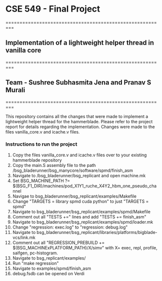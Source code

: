 # CSE 549 - Final Project
=========================================================
## Implementation of a lightweight helper thread in vanilla core
=========================================================
## Team - Sushree Subhasmita Jena and Pranav S Murali
=========================================================

This repository contains all the changes that were made to implement a lightweight helper thread for the hammerblade. Please refer to the project report for details regarding the implementation. Changes were made to the files vanilla_core.v and icache.v files.

### Instructions to run the project

1. Copy the files vanilla_core.v and icache.v files over to your existing hammerblade repository
2. Copy the main.S assembly file to the path /bsg_bladerunner/bsg_manycore/software/spmd/finish_asm
3. Navigate to /bsg_bladerunner/bsg_replicant and open machine.mk
4. Set BSG_MACHINE_PATH ?= $(BSG_F1_DIR)/machines/pod_X1Y1_ruche_X4Y2_hbm_one_pseudo_channel
5. Navigae to bsg_bladerunner/bsg_replicant/examples/Makefile
6. Change "TARGETS = library spmd cuda python" to just "TARGETS = spmd" 
7. Navigate to bsg_bladerunner/bsg_replicant/examples/spmd/Makefile
8. Comment out all "TESTS +=" lines and add "TESTS += finish_asm"
9. Navigate to bsg_bladerunner/bsg_replicant/examples/spmd/loader.mk
10. Change "regression: exec.log" to "regression: debug.log"
11. Navigate to bsg_bladerunner/bsg_replicant/libraries/platforms/bigblade-vcs/link.mk
12. Comment out all "REGRESSION_PREBUILD += $(BSG_MACHINExPLATFORM_PATH)/X/simv" with X= exec, repl, profile, saifgen, pc-histogram.
13. Navigate to bsg_replicant/examples/
14. Run "make regression"
15. Navigate to examples/spmd/finish_asm
16. debug.fsdb can be opened on Verdi

